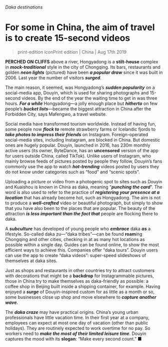 ###### Daka destinations

# For some in China, the aim of travel is to create 15-second videos 

> print-edition iconPrint edition | China | Aug 17th 2019 

**PERCHED ON CLIFFS** above a river, Hongyadong is a **stilt-house** complex in ***mock-traditional*** style in the city of Chongqing. Its bars, restaurants and golden ***neon lights*** (pictured) have been ***a popular draw*** since it was built in 2006. Last year the number of visitors ***surged***. 

The main reason, it seemed, was Hongyadong’s ***sudden popularity*** on a social-media app, Douyin, which is used for sharing photographs and 15-second videos. By the end of the year the waiting time to get in was three hours. ***For a while*** Hongyadong—a jolly enough place but ***hitherto*** on few people’s ***bucket lists***—became the biggest attraction in China after the Forbidden City, says Mafengwo, a travel website. 

Social media have transformed tourism worldwide. Instead of having fun, some people now ***flock to*** remote strawberry farms or Icelandic fjords to ***take photos to impress their friends*** on Instagram. Foreign-operated social-media sites, including Instagram, are blocked in China. But domestic ones are hugely popular. Douyin, launched in 2016, has 230m monthly active users (its owner, ByteDance, has an **uncensored** version of the app for users outside China, called TikTok). Unlike users of Instagram, who mainly browse feeds of pictures posted by people they follow, Douyin’s fans commonly use the app to watch ***hot-trending*** videos posted by users they do not know under categories such as “food” and “scenic spots”. 

Uploading a picture or video from a photogenic spot to sites such as Douyin and Kuaishou is known in China as daka, meaning “***punching the card***”. The word is also used to refer to the practice of ***registering your presence at a location*** that has already become hot, such as Hongyadong. The aim is not to produce a ***well-crafted*** video or beautiful photograph, but simply to show that you have also been to the places that are popular. The beauty of the attraction ***is less important than the fact that*** people are flocking there to daka. 

A ***subculture*** has developed of young people who ***embrace*** daka ***as*** a lifestyle. So-called daka zu—“daka tribes”—can be found **roam**ing Chongqing and other cities, checking in at as many hot locations as possible within a single day. Guides can be found online, to show the most efficient ways to achieve this. Companies offer “daka tours”. Douyin users can use the app to create “daka videos”: super-speed slideshows of themselves at daka sites. 

Just as shops and restaurants in other countries try to attract customers with decorations that might be a **backdrop** for Instagrammable pictures, those in China try to make themselves as daka-friendly as possible: a coffee shop in Beijing built inside a shipping container, for example. Having enjoyed a ***surge*** of Douyin-inspired custom for as little as a month or so, some businesses close up shop and move elsewhere to ***capture another wave***. 

The ***daka craze*** may have practical origins. China’s young urban professionals have little vacation time. In their first year at a company, employees can expect at most one day of vacation (other than public holidays). They are routinely expected to work overtime for no pay. So workers need to ***make the most of their limited leisure time***. Douyin captures the mood with its **slogan**: “Make every second count.” ■ 